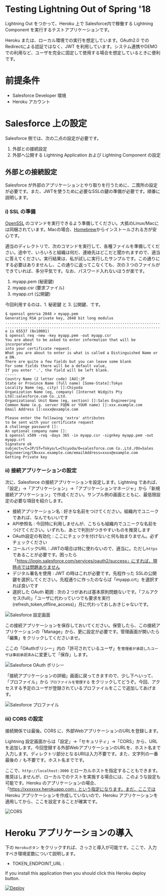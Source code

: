 # Testing Lightning Out of Spring '18

Lightning Out をつかって、Heroku 上で Salesforce内で稼働する Lightning Component を実行するテストアプリケーションです。

Heroku または、ローカル環境での実行を想定しています。OAuth2.0 での Redirectによる認証ではなく、JWT を利用しています。システム連携やDEMOでの利用など、ユーザを完全に固定して使用する場合を想定しているときに便利です。

# 前提条件

- Salesforce Developer 環境
- Heroku アカウント

# Salesforce 上の設定

Salesforce 側では、次の二点の設定が必要です。

1. 外部との接続設定
2. 外部へ公開する Lightning Application および Lightning Component の設定

## 外部との接続設定

Salesforce が外部のアプリケーションとやり取りを行うために、二箇所の設定が必要です。また、JWTを使うために必要なSSLの鍵の準備が必要です。順番に説明します。

### i) SSL の準備

[OpenSSL](https://www.openssl.org/) のコマンドを実行できるよう準備してください。大抵のLinux/Macには同梱されています。Macの場合、[Homebrew](https://brew.sh/)からインストールされる方が安心です。

適当のディレクトリで、次のコマンドを実行して、各種ファイルを準備してください。途中で、いろいろと組織は何だ、連絡先はどこだと聞かれますので、適当に答えてください。実行結果は、私が試しに実行したサンプルです。この通りにする必要はありませんし、この通りに返ってこなくても、次の３つのファイルができていれば、多分平気です。なお、パスワード入れないほうが楽です。

1. myapp.pem (秘密鍵)
2. myapp.csr (要求ファイル)
3. myapp.crt (公開鍵)

今回利用するのは、1. 秘密鍵 と 3. 公開鍵、です。

```
$ openssl genrsa 2048 > myapp.pem
Generating RSA private key, 2048 bit long modulus
.............................................................................+++
....................................................................................+++
e is 65537 (0x10001)
$ openssl req -new -key myapp.pem -out myapp.csr
You are about to be asked to enter information that will be incorporated
into your certificate request.
What you are about to enter is what is called a Distinguished Name or a DN.
There are quite a few fields but you can leave some blank
For some fields there will be a default value,
If you enter '.', the field will be left blank.
-----
Country Name (2 letter code) [AU]:JP
State or Province Name (full name) [Some-State]:Tokyo
Locality Name (eg, city) []:Chiyoda
Organization Name (eg, company) [Internet Widgits Pty Ltd]:salesforce.com Co.,Ltd.
Organizational Unit Name (eg, section) []:Sales Engineering
Common Name (e.g. server FQDN or YOUR name) []:xxx.example.com
Email Address []:xxxx@example.com

Please enter the following 'extra' attributes
to be sent with your certificate request
A challenge password []:
An optional company name []:
$ openssl x509 -req -days 365 -in myapp.csr -signkey myapp.pem -out myapp.crt 
Signature ok
subject=/C=JP/ST=Tokyo/L=Chiyoda/O=salesforce.com Co.,Ltd./OU=Sales Engineering/CN=xxx.example.com/emailAddress=xxxx@example.com
Getting Private key
```

### ii) 接続アプリケーションの設定

次に、Salesforce の接続アプリケーションを設定します。Lightning であれば、「設定」→「アプリケーション」→「アプリケーションマネージャ」から「新規接続アプリケーション」で作成ください。サンプル例の画面とともに、最低限設定の必要な項目を紹介します。

- 接続アプリケーション名 : 好きな名前をつけてください。組織内でユニークであれば、なんでもいいです
- API参照名 : 今回特に利用しませんが、こちらも組織内でユニークな名前をつけてください。いずれも、あとで判別がつきやすいものを推奨します
- OAuth設定の有効化 : ここにチェックを付けないと何も始まりません。必ずチェックください
- コールバックURL : JWTの場合は特に使わないので、適当に。ただし`https`であることが必要です。困ったら 「https://login.salesforce.com/services/oauth2/success」にすれば、現時点では問題ありません
- デジタル署名を使用 : JWT の時はこれが必要です。先程作った SSLの公開鍵を選択してください。先程通りに作ったのならば「myapp.crt」を選択すれば良いです
- 選択した OAuth 範囲 : 次の２つがあれば基本原則問題ないです。「フルアクセス(full)」「ユーザに代わっていつでも要求を実行(refresh\_token,offline\_access)」月に代わっておしおきじゃないです。

![Salesforce 設定画面](https://user-images.githubusercontent.com/2649428/35206714-f30d709c-ff81-11e7-9af5-d0aab9fe0c1a.png)

この接続アプリケーションを保存しておいてください。保管したら、この接続アプリケーションの「Manage」から、更に設定が必要です。管理画面が開いたら「編集」をクリックしてくださいませ。

ここの「OAuthポリシー」内の「許可されているユーザ」を`管理者が承認したユーザは事前承認済み`に変更して「保存」します。

![Salesforce OAuth ポリシー](https://user-images.githubusercontent.com/2649428/35207430-55546900-ff86-11e7-9e8f-e295fb712c7e.png)

「接続アプリケーションの詳細」画面に戻ってきますので、少し下へいって、「プロファイル」から `プロファイルを管理する` をクリックしてどうぞ。今回、アクセスする予定のユーザが登録されているプロファイルをここで追加してあげます。

![Salesforce プロファイル](https://user-images.githubusercontent.com/2649428/35207541-ea435ab2-ff86-11e7-8833-3b0afa29d467.png)

### iii) CORS の設定

接続関係では最後。CORS に、外部WebアプリケーションのURLを登録します。

Lightning 設定画面からは「設定」→「セキュリティ」→「CORS」から、URLを追加します。今回登録する外部WebアプリケーションのURLを、ホスト名まで入力します。ディレクトリ部分となるURIは入力不要です。また、文字列の一番最後の `/` も不要です。ホスト名までです。

ここで、`http://localhost:3000` とローカルホストを指定することもできます。推奨はしませんが、ローカルでのテストを実施する場合には、このような設定も可能です。Heroku のアプリケーションの場合、「https://xxxxxxx.herokuapp.com」という指定になります。まだ、ここでは Heroku アプリケーションを作成していないので、Heroku アプリケーションを適用してから、ここを設定することが確実です。

![CORS](https://user-images.githubusercontent.com/2649428/35207646-8b751dc6-ff87-11e7-9a74-ec77fc99978e.png)

# Heroku アプリケーションの導入

下の `Herokuボタン` をクリックすれば、さっさと導入が可能です。ここで、入力すべき環境変数について説明します。

- TOKEN\_ENDPOINT\_URL :




If you install this application then you should click this Heroku deploy button.

[![Deploy](https://www.herokucdn.com/deploy/button.svg)](https://heroku.com/deploy)